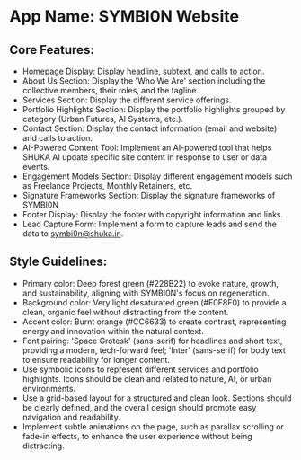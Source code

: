 # **App Name**: SYMBI0N Website

## Core Features:

- Homepage Display: Display headline, subtext, and calls to action.
- About Us Section: Display the 'Who We Are' section including the collective members, their roles, and the tagline.
- Services Section: Display the different service offerings.
- Portfolio Highlights Section: Display the portfolio highlights grouped by category (Urban Futures, AI Systems, etc.).
- Contact Section: Display the contact information (email and website) and calls to action.
- AI-Powered Content Tool: Implement an AI-powered tool that helps SHUKA AI update specific site content in response to user or data events.
- Engagement Models Section: Display different engagement models such as Freelance Projects, Monthly Retainers, etc.
- Signature Frameworks Section: Display the signature frameworks of SYMBI0N
- Footer Display: Display the footer with copyright information and links.
- Lead Capture Form: Implement a form to capture leads and send the data to symbi0n@shuka.in.

## Style Guidelines:

- Primary color: Deep forest green (#228B22) to evoke nature, growth, and sustainability, aligning with SYMBI0N's focus on regeneration.
- Background color: Very light desaturated green (#F0F8F0) to provide a clean, organic feel without distracting from the content.
- Accent color: Burnt orange (#CC6633) to create contrast, representing energy and innovation within the natural context.
- Font pairing: 'Space Grotesk' (sans-serif) for headlines and short text, providing a modern, tech-forward feel; 'Inter' (sans-serif) for body text to ensure readability for longer content.
- Use symbolic icons to represent different services and portfolio highlights. Icons should be clean and related to nature, AI, or urban environments.
- Use a grid-based layout for a structured and clean look. Sections should be clearly defined, and the overall design should promote easy navigation and readability.
- Implement subtle animations on the page, such as parallax scrolling or fade-in effects, to enhance the user experience without being distracting.
